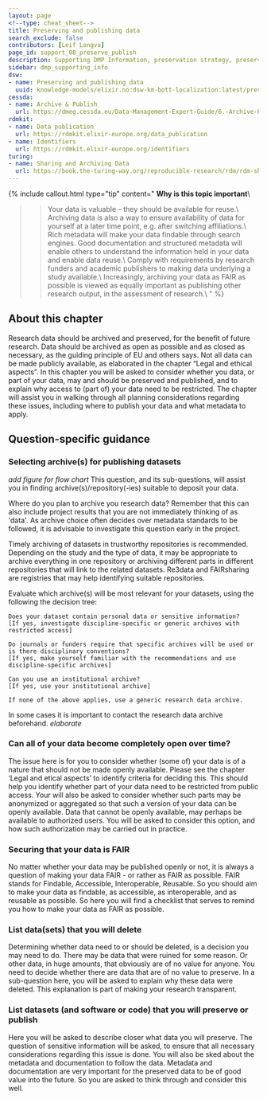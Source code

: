 ```yaml
---
layout: page
<!--type: cheat_sheet-->
title: Preserving and publishing data
search_exclude: false
contributors: [Leif Longva]
page_id: support_08_preserve_publish
description: Supporting DMP Information, preservation strategy, preserve data, data preservation, publish data, data publication, repository, open access, closed access, data sharing
sidebar: dmp_supporting_info
dsw:
- name: Preserving and publishing data
  uuid: knowledge-models/elixir.no:dsw-km-bott-localization:latest/preview?questionUuid=a549d10b-aa46-4c0c-863f-30219ac5ecce
cessda:
- name: Archive & Publish
  url: https://dmeg.cessda.eu/Data-Management-Expert-Guide/6.-Archive-Publish
rdmkit:
- name: Data publication
  url: https://rdmkit.elixir-europe.org/data_publication
- name: Identifiers
  url: https://rdmkit.elixir-europe.org/identifiers
turing:
- name: Sharing and Archiving Data
  url: https://book.the-turing-way.org/reproducible-research/rdm/rdm-sharing
---
```


{% include callout.html type="tip" content="
**Why is this topic important**\\
>> Your data is valuable – they should be available for reuse.\\
>> Archiving data is also a way to ensure availability of data for yourself at a later time point, e.g. after switching affiliations.\\
>> Rich metadata will make your data findable through search engines. Good documentation and structured metadata will enable others to understand the information held in your data and enable data reuse.\\
>> Comply with requirements by research funders and academic publishers to making data underlying a study available.\\
>> Increasingly, archiving your data as FAIR as possible is viewed as equally important as publishing other research output, in the assessment of research.\\
" %}

## About this chapter

Research data should be archived and preserved, for the benefit of future research. Data should be archived as open as possible and as closed as necessary, as the guiding principle of EU and others says.
Not all data can be made publicly available, as elaborated in the chapter “Legal and ethical aspects”. In this chapter you will be asked to consider whether you data, or part of your data, may and should be preserved and published, and to explain why access to (part of) your data need to be restricted. 
The chapter will assist you in walking through all planning considerations regarding these issues, including where to publish your data and what metadata to apply.


## Question-specific guidance

### Selecting archive(s) for publishing datasets
*add figure for flow chart*
This question, and its sub-questions, will assist you in finding archive(s)/repository(-ies) suitable to deposit your data.

Where do you plan to archive you research data? Remember that this can also include project results that you are not immediately thinking of as 'data'.
As archive choice often decides over metadata standards to be followed, it is advisable to investigate this question early in the project.

Timely archiving of datasets in trustworthy repositories is recommended. Depending on the study and the type of data, it may be appropriate to archive everything in one repository or archiving different parts in different repositories that will link to the related datasets. Re3data and FAIRsharing are registries that may help identifying suitable repositories.

Evaluate which archive(s) will be most relevant for your datasets, using the following the decision tree:

    Does your dataset contain personal data or sensitive information?
    [If yes, investigate discipline-specific or generic archives with restricted access]

    Do journals or funders require that specific archives will be used or is there disciplinary conventions?
    [If yes, make yourself familiar with the recommendations and use discipline-specific archives]

    Can you use an institutional archive?
    [If yes, use your institutional archive]

    If none of the above applies, use a generic research data archive.

In some cases it is important to contact the research data archive beforehand. *elaborate*

### Can all of your data become completely open over time?
The issue here is for you to consider whether (some of) your data is of a nature that should not be made openly available. Please see the chapter ‘Legal and etical aspects’ to identify criteria for deciding this. This should help you identify whether part of your data need to be restricted from public access. Your will also be asked to consider whether such parts may be anonymized or aggregated so that such a version of your data can be openly available.
Data that cannot be openly available, may perhaps be available to authorized users. You will be asked to consider this option, and how such authorization may be carried out in practice.

### Securing that your data is FAIR
No matter whether your data may be published openly or not, it is always a question of making your data FAIR - or rather as FAIR as possible. FAIR stands for Findable, Accessible, Interoperable, Reusable. So you should aim to make your data as findable, as accessible, as interoperable, and as reusable as possible. So here you will find a checklist that serves to remind you how to make your data as FAIR as possible.

### List data(sets) that you will delete
Determining whether data need to or should be deleted, is a decision you may need to do. There may be data that were ruined for some reason. Or other data, in huge amounts, that obviously are of no value for anyone. You need to decide whether there are data that are of no value to preserve. In a sub-question here, you will be asked to explain why these data were deleted. This explanation is part of making your research transparent.

### List datasets (and software or code) that you will preserve or publish
Here you will be asked to describe closer what data you will preserve. The question of sensitive information will be asked, to ensure that all necessary considerations regarding this issue is done. You will also be sked about the metadata and documentation to follow the data. Metadata and documentation are very important for the preserved data to be of good value into the future. So you are asked to think through and consider this well.
